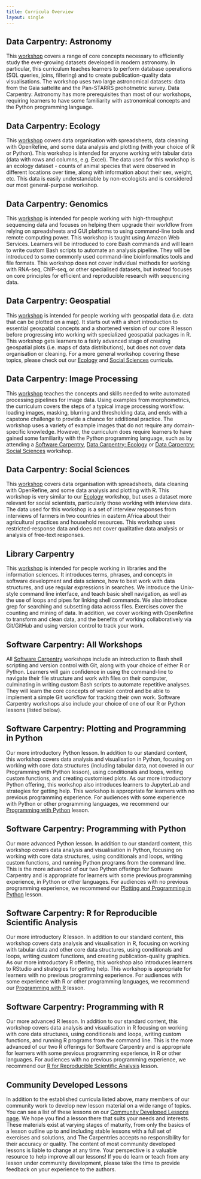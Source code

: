 ```yaml
---
title: Curricula Overview
layout: single
---
```


## Data Carpentry: Astronomy
This [workshop][dc-astro] covers a range of core concepts necessary to
efficiently study the ever-growing datasets developed in modern astronomy.
In particular,
this curriculum teaches learners to perform database operations (SQL queries, joins, filtering) and
to create publication-quality data visualisations.
The workshop uses two large astronomical datasets: data from the Gaia sattelite and the Pan-STARRS prohotmetric survey.
Data Carpentry: Astronomy has more prerequisites than most of our workshops,
requiring learners to have some familiarity with astronomical concepts
and the Python programming language.

## Data Carpentry: Ecology
This [workshop][dc-ecology] covers data organisation with spreadsheets, data cleaning with OpenRefine, and some data analysis and plotting (with your
choice of R or Python). This workshop is intended for anyone working with tabular data (data with rows and columns, e.g. Excel). The data
used for this workshop is an ecology dataset - counts of animal species that were observed in different locations over time, along with
information about their sex, weight, etc. This data is easily understandable by non-ecologists and is considered our most general-purpose
workshop.

## Data Carpentry: Genomics
This [workshop][dc-genomics] is intended for people working with high-throughput sequencing data and focuses on helping them upgrade their workflow from
relying on spreadsheets and GUI platforms to using command-line tools and remote computing power. This workshop is taught using Amazon
Web Services. Learners will be introduced to core Bash commands and will learn to write custom Bash scripts to automate an analysis
pipeline. They will be introduced to some commonly used command-line bioinformatics tools and file formats. This workshop does not cover
individual methods for working with RNA-seq, ChIP-seq, or other specialised datasets, but instead focuses on core principles for
efficient and reproducible research with sequencing data.

## Data Carpentry: Geospatial
This [workshop][dc-geospatial] is intended for people working with geospatial data (i.e. data that can be plotted on a map). It starts out with a short
introduction to essential geospatial concepts and a shortened version of our core R lesson before progressing into working with
specialized geospatial packages in R. This workshop gets learners to a fairly advanced stage of creating geospatial plots (i.e. maps of
data distributions), but does not cover data organisation or cleaning. For a more general workshop covering these topics, please check
out our [Ecology](#data-carpentry-ecology) and [Social Sciences](#data-carpentry-social-sciences) curricula.

## Data Carpentry: Image Processing
This [workshop][dc-image] teaches the concepts and skills needed to
write automated processing pipelines for image data.
Using examples from morphometrics, the curriculum covers
the steps of a typical image processing workflow:
loading images, masking, blurring and thresholding data,
and ends with a capstone challenge to provide a chance for additional practice.
The workshop uses a variety of example images that do not require any domain-specific knowledge.
However, the curriculum does require learners to have gained some familiarity with
the Python programming language,
such as by attending a [Software Carpentry](#software-carpentry-plotting-and-programming-in-python),
[Data Carpentry: Ecology](#data-carpentry-ecology) or
[Data Carpentry: Social Sciences](#data-carpentry-social-sciences) workshop.

## Data Carpentry: Social Sciences
This [workshop][dc-socialsci] covers data organisation with spreadsheets, data cleaning with OpenRefine, and some data analysis and plotting with R. This
workshop is very similar to our [Ecology](#data-carpentry-ecology) workshop, but uses a dataset more relevant for social scientists, particularly those working with
interview data. The data used for this workshop is a set of interview responses from interviews of farmers in two countries in eastern
Africa about their agricultural practices and household resources. This workshop uses restricted-response data and does not cover
qualitative data analysis or analysis of free-text responses.

## Library Carpentry
This [workshop][lc] is intended for people working in libraries and the information sciences. It introduces terms, phrases, and concepts in
software development and data science, how to best work with data structures, and use regular expressions in searches. We introduce the
Unix-style command line interface, and teach basic shell navigation, as well as the use of loops and pipes for linking shell commands.
We also introduce grep for searching and subsetting data across files. Exercises cover the counting and mining of data. In addition, we
cover working with OpenRefine to transform and clean data, and the benefits of working collaboratively via Git/GitHub and using version
control to track your work.

## Software Carpentry: All Workshops
All [Software Carpentry][swc-all] workshops include an introduction to Bash shell scripting and version control with Git, along with your choice of
either R or Python. Learners will gain confidence in using the command-line to navigate their file structure and work with files on their
computer, culminating in writing custom Bash scripts to automate repetitive analyses. They will learn the core concepts of version
control and be able to implement a simple Git workflow for tracking their own work. Software Carpentry workshops also include your
choice of one of our R or Python lessons (listed below).

## Software Carpentry: Plotting and Programming in Python
Our more introductory Python lesson. In addition to our standard content, this workshop covers data analysis and
visualisation in Python, focusing on working with core data structures (including tabular data, not covered in our Programming with
Python lesson), using conditionals and loops, writing custom functions, and creating customised plots. As our more introductory Python
offering, this workshop also introduces learners to JupyterLab and strategies for getting help. This workshop is appropriate for learners
with no previous programming experience. For audiences with some experience with Python or other programming languages, we recommend our
[Programming with Python](#software-carpentry-programming-with-python) lesson.

## Software Carpentry: Programming with Python
Our more advanced Python lesson. In addition to our standard content, this workshop covers data analysis and
visualisation in Python, focusing on working with core data structures, using conditionals and loops, writing custom functions, and
running Python programs from the command line. This is the more advanced of our two Python offerings for Software Carpentry and is
appropriate for learners with some previous programming experience, in Python or other languages. For audiences with no previous
programming experience, we recommend our [Plotting and Programming in Python](#software-carpentry-plotting-and-programming-in-python) lesson.

## Software Carpentry: R for Reproducible Scientific Analysis
Our more introductory R lesson. In addition to our standard content, this workshop covers data analysis and
visualisation in R, focusing on working with tabular data and other core data structures, using conditionals and loops, writing custom
functions, and creating publication-quality graphics. As our more introductory R offering, this workshop also introduces learners to
RStudio and strategies for getting help. This workshop is appropriate for learners with no previous programming experience. For audiences
with some experience with R or other programming languages, we recommend our [Programming with R](#software-carpentry-programming-with-r) lesson.

## Software Carpentry: Programming with R
Our more advanced R lesson. In addition to our standard content, this workshop covers data analysis and
visualisation in R focusing on working with core data structures, using conditionals and loops, writing custom functions, and running R
programs from the command line. This is the more advanced of our two R offerings for Software Carpentry and is appropriate for learners
with some previous programming experience, in R or other languages. For audiences with no previous programming experience, we recommend
our [R for Reproducible Scientific Analysis](#software-carpentry-r-for-reproducible-scientific-analysis) lesson.

## Community Developed Lessons
In addition to the established curricula listed above,
many members of our community work to develop new lesson material
on a wide range of topics.
You can see a list of these lessons on our
[Community Developed Lessons page][community-lessons].
We hope you find a lesson there that suits your needs and interests.
These materials exist at varying stages of maturity,
from only the basics of a lesson outline up to and
including stable lessons with a full set of exercises and solutions,
and The Carpentries accepts no responsibility for
their accuracy or quality.
The content of most community developed lessons is liable to change at any time.
Your perspective is a valuable resource to help improve all our lessons!
If you do learn or teach from any lesson under community development,
please take the time to provide feedback on your experience to the authors.

[community-lessons]: /community-lessons/
[dc-astro]: https://datacarpentry.org/lessons/#astronomy
[dc-ecology]: https://datacarpentry.org/lessons/#ecology
[dc-genomics]: https://datacarpentry.org/lessons/#genomics
[dc-geospatial]: https://datacarpentry.org/lessons/#geospatial
[dc-image]: https://datacarpentry.org/lessons/#image-processing
[dc-socialsci]: https://datacarpentry.org/lessons/#social-science
[lc]: https://librarycarpentry.org/lessons/
[swc-all]: https://software-carpentry.org/lessons/
